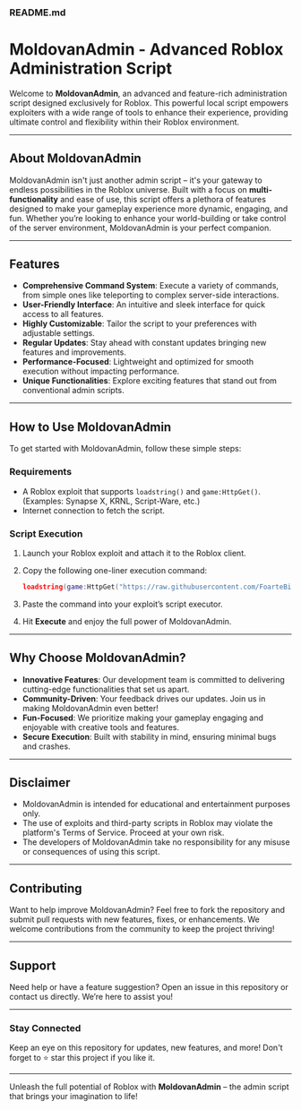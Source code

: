 ### **README.md**

# MoldovanAdmin - Advanced Roblox Administration Script

Welcome to **MoldovanAdmin**, an advanced and feature-rich administration script designed exclusively for Roblox. This powerful local script empowers exploiters with a wide range of tools to enhance their experience, providing ultimate control and flexibility within their Roblox environment. 

---

## **About MoldovanAdmin**

MoldovanAdmin isn't just another admin script – it's your gateway to endless possibilities in the Roblox universe. Built with a focus on **multi-functionality** and ease of use, this script offers a plethora of features designed to make your gameplay experience more dynamic, engaging, and fun. Whether you’re looking to enhance your world-building or take control of the server environment, MoldovanAdmin is your perfect companion.

---

## **Features**

- **Comprehensive Command System**: Execute a variety of commands, from simple ones like teleporting to complex server-side interactions.
- **User-Friendly Interface**: An intuitive and sleek interface for quick access to all features.
- **Highly Customizable**: Tailor the script to your preferences with adjustable settings.
- **Regular Updates**: Stay ahead with constant updates bringing new features and improvements.
- **Performance-Focused**: Lightweight and optimized for smooth execution without impacting performance.
- **Unique Functionalities**: Explore exciting features that stand out from conventional admin scripts.

---

## **How to Use MoldovanAdmin**

To get started with MoldovanAdmin, follow these simple steps:

### **Requirements**
- A Roblox exploit that supports `loadstring()` and `game:HttpGet()`. (Examples: Synapse X, KRNL, Script-Ware, etc.)
- Internet connection to fetch the script.

### **Script Execution**
1. Launch your Roblox exploit and attach it to the Roblox client.
2. Copy the following one-liner execution command:

   ```lua
   loadstring(game:HttpGet("https://raw.githubusercontent.com/FoarteBine/MoldovanAdmin/refs/heads/main/main.lua", true))()
   ```

3. Paste the command into your exploit’s script executor.
4. Hit **Execute** and enjoy the full power of MoldovanAdmin.

---

## **Why Choose MoldovanAdmin?**

- **Innovative Features**: Our development team is committed to delivering cutting-edge functionalities that set us apart.
- **Community-Driven**: Your feedback drives our updates. Join us in making MoldovanAdmin even better!
- **Fun-Focused**: We prioritize making your gameplay engaging and enjoyable with creative tools and features.
- **Secure Execution**: Built with stability in mind, ensuring minimal bugs and crashes.

---

## **Disclaimer**

- MoldovanAdmin is intended for educational and entertainment purposes only.
- The use of exploits and third-party scripts in Roblox may violate the platform's Terms of Service. Proceed at your own risk.
- The developers of MoldovanAdmin take no responsibility for any misuse or consequences of using this script.

---

## **Contributing**

Want to help improve MoldovanAdmin? Feel free to fork the repository and submit pull requests with new features, fixes, or enhancements. We welcome contributions from the community to keep the project thriving!

---

## **Support**

Need help or have a feature suggestion? Open an issue in this repository or contact us directly. We’re here to assist you!

---

### **Stay Connected**

Keep an eye on this repository for updates, new features, and more! Don't forget to ⭐ star this project if you like it.

---

Unleash the full potential of Roblox with **MoldovanAdmin** – the admin script that brings your imagination to life!

